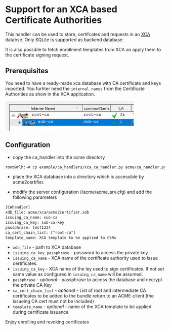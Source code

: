 <!-- markdownlint-disable  MD013 -->
# Support for an XCA based Certificate Authorities

This handler can be used to store, certifcates and requests in an [XCA](https://github.com/chris2511/xca/) databse. Only SQLite is supported as backend database.

It is also possible to fetch enrollment templates from XCA an apply them to the certificate signing request.

## Prerequisites

You need to have a ready-made xca database with CA certificate and keys imported. You furhter need the `internal names` from the Certificate Authorities as show in the XCA application.

![xca-ca-list](xca-ca-list.png)

## Configuration

- copy the ca_handler into the acme directory

```bash
root@rlh:~# cp example/ca_handlers/xca_ca_handler.py acme/ca_handler.py
```

- place the XCA database into a directory which is accessible by acme2certifier.

- modify the server configuration (/acme/acme_srv.cfg) and add the following parameters

```config
[CAhandler]
xdb_file: acme/xca/acme2certifier.xdb
issuing_ca_name: sub-ca
issuing_ca_key: sub-ca-key
passphrase: test1234
ca_cert_chain_list: ["root-ca"]
template_name: XCA template to be applied to CSRs
```

- `xdb_file` - path to XCA database
- `issuing_ca_key_passphrase` - password to access the private key
- `issuing_ca_name` - XCA name of the certificate authority used to issue certificates.
- `issuing_ca_key` - XCA name of the ley used to sign certificates. If not set same value as configured in `issuing_ca_name` will be assumed.
- `passphrase` - *optional* - passphrase to access the database and decrypt the private CA Key
- `ca_cert_chain_list` - *optional* - List of root and intermediate CA certificates to be added to the bundle return to an ACME-client (the issueing CA cert must not be included)
- `template_name` - *optional* - name of the XCA template to be applied during certificate issuance

Enjoy enrolling and revoking certificates
